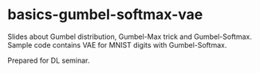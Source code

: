 # basics-gumbel-softmax-vae

Slides about Gumbel distribution, Gumbel-Max trick and Gumbel-Softmax.
Sample code contains VAE for MNIST digits with Gumbel-Softmax.

Prepared for DL seminar.
